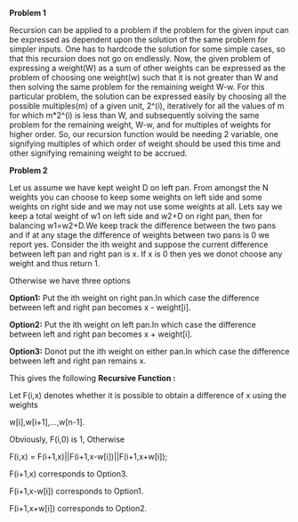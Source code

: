 **Problem 1**

Recursion can be applied to a problem if the problem for the given input can be expressed as dependent upon the solution of the same problem for simpler inputs. One has to hardcode the solution for some simple cases, so that this recursion does not go on endlessly. Now, the given problem of expressing a weight(W) as a sum of other weights can be expressed as the problem of choosing one weight(w) such that it is not greater than W and then solving the same problem for the remaining weight W-w. For this particular problem, the solution can be expressed easily by choosing all the possible multiples(m) of a given unit, 2^(i), iteratively for all the values of m for which m*2^(i) is less than W, and subsequently solving the same problem for the remaining weight, W-w, and for multiples of weights for higher order. So, our recursion function would be needing 2 variable, one signifying multiples of which order of weight should be used this time and other signifying remaining weight to be accrued.


**Problem 2**

Let us assume we have kept weight D on left pan. From amongst the N weights you can choose to keep some weights on left side and some weights on right side and we may not use some weights at all. Lets say we keep a total weight of w1 on left side and w2+D on right pan, then for balancing w1=w2+D.We keep track the difference between the two pans and if at any stage the difference of weights between two pans is 0 we report yes. Consider the ith weight and suppose the current difference between left pan and right pan is x. If x is 0 then yes we donot choose any weight and thus return 1.

Otherwise we have three options

**Option1:** Put the ith weight on right pan.In which case the difference between left and right pan becomes x - weight[i].

**Option2:** Put the ith weight on left pan.In which case the difference between left and right pan becomes x + weight[i].

**Option3:** Donot put the ith weight on either pan.In which case the difference between left and right pan remains x.


This gives the following **Recursive Function :**

Let F(i,x) denotes whether it is possible to obtain a difference of x using the weights

w[i],w[i+1],...,w[n-1].

Obviously, F(i,0) is 1, Otherwise

F(i,x) = F(i+1,x)||F(i+1,x-w[i])||F(i+1,x+w[i]);

F(i+1,x) corresponds to Option3.

F(i+1,x-w[i]) corresponds to Option1.

F(i+1,x+w[i]) corresponds to Option2.

